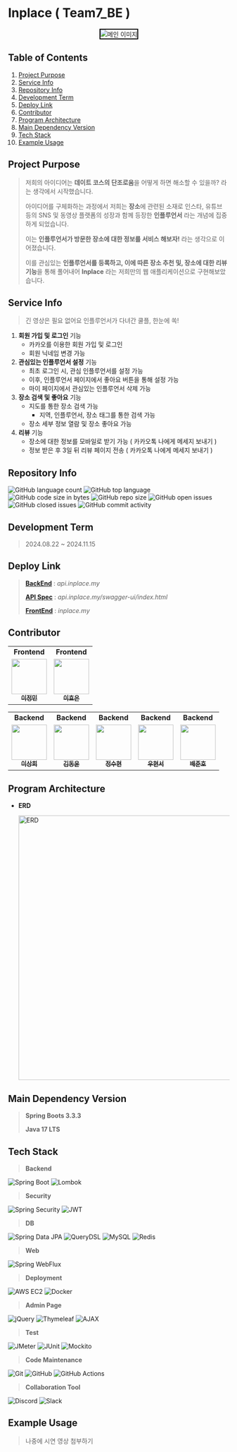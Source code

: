# Inplace ( Team7_BE )

<p align="center">
  <img src="https://i.ibb.co/CVBQHPg/image-2.png" alt="메인 이미지" style="border: 2px solid black;">
</p>

## Table of Contents
1. [Project Purpose](#project-purpose)
2. [Service Info](#service-info)
3. [Repository Info](#repository-info)
4. [Development Term](#development-term)
5. [Deploy Link](#deploy-link)
6. [Contributor](#contributor)
7. [Program Architecture](#program-architecture)
8. [Main Dependency Version](#main-dependency-version)
9. [Tech Stack](#tech-stack)
10. [Example Usage](#example-usage)

## Project Purpose
> 저희의 아이디어는 **데이트 코스의 단조로움**을 어떻게 하면 해소할 수 있을까? 라는 생각에서 시작했습니다.
>
> 아이디어를 구체화하는 과정에서 저희는 **장소**에 관련된 소재로 인스타, 유튜브 등의 SNS 및 동영상 플랫폼의 성장과 함께 등장한 **인플루언서** 라는 개념에 집중하게 되었습니다.
> 
> 이는 **인플루언서가 방문한 장소에 대한 정보를 서비스 해보자!** 라는 생각으로 이어졌습니다.
> 
> 이를 관심있는 **인플루언서를 등록하고, 이에 따른 장소 추천 및, 장소에 대한 리뷰 기능**을 통해 풀어내어 **Inplace** 라는 저희만의 웹 애플리케이션으로 구현해보았습니다.

## Service Info
> 긴 영상은 필요 없어요 인플루언서가 다녀간 쿨플, 한눈에 쏙!
1. **회원 가입 및 로그인** 기능
    - 카카오를 이용한 회원 가입 및 로그인
    - 회원 닉네임 변경 가능
2. **관심있는 인플루언서 설정** 기능
    - 최초 로그인 시, 관심 인플루언서를 설정 가능
    - 이후, 인플루언서 페이지에서 좋아요 버튼을 통해 설정 가능
    - 마이 페이지에서 관심있는 인플루언서 삭제 가능
3. **장소 검색 및 좋아요** 기능
    - 지도를 통한 장소 검색 가능
        - 지역, 인플루언서, 장소 태그를 통한 검색 가능
     - 장소 세부 정보 열람 및 장소 좋아요 가능
4. **리뷰** 기능
    - 장소에 대한 정보를 모바일로 받기 가능 ( 카카오톡 나에게 메세지 보내기 )
    - 정보 받은 후 3일 뒤 리뷰 페이지 전송 ( 카카오톡 나에게 메세지 보내기 )



## Repository Info
![GitHub language count](https://img.shields.io/github/languages/count/kakao-tech-campus-2nd-step3/Team7_BE)
![GitHub top language](https://img.shields.io/github/languages/top/kakao-tech-campus-2nd-step3/Team7_BE)
![GitHub code size in bytes](https://img.shields.io/github/languages/code-size/kakao-tech-campus-2nd-step3/Team7_BE)
![GitHub repo size](https://img.shields.io/github/repo-size/kakao-tech-campus-2nd-step3/Team7_BE)
![GitHub open issues](https://img.shields.io/github/issues/kakao-tech-campus-2nd-step3/Team7_BE)
![GitHub closed issues](https://img.shields.io/github/issues-closed/kakao-tech-campus-2nd-step3/Team7_BE)
![GitHub commit activity](https://img.shields.io/github/commit-activity/w/kakao-tech-campus-2nd-step3/Team7_BE)

## Development Term
> 2024.08.22 ~ 2024.11.15

## Deploy Link
> [**BackEnd**](https://api.inplace.my) : _api.inplace.my_
>
> [**API Spec**](https://api.inplace.my/swagger-ui/index.html) : _api.inplace.my/swagger-ui/index.html_
> 
> [**FrontEnd**](https://inplace.my) : _inplace.my_

## Contributor
<!-- ALL-CONTRIBUTORS-LIST:START - Do not remove or modify this section -->
<table>
  <tr>
    <td align="center">
       <b>Frontend</b><br />
    </td>
    <td align="center">
       <b>Frontend</b><br />
    </td>
  </tr>
  <tr>
    <td align="center">
      <a href="https://github.com/userjmmm"><img src="https://avatars.githubusercontent.com/u/141299582?v=4" width="80px;" alt=""/><br /><sub><b>이정민</b></sub></a>
    </td>
    <td align="center">
      <a href="https://github.com/Hyoeunkh"><img src="https://avatars.githubusercontent.com/u/102338613?v=4" width="80px;" alt=""/><br /><sub><b>이효은</b></sub></a>
    </td>
  </tr>
</table>
<table>
  <tr>
    <td align="center">
      <b>Backend</b><br />
    </td>
    <td align="center">
      <b>Backend</b><br />
    </td>
    <td align="center">
      <b>Backend</b><br />
    </td>
    <td align="center">
      <b>Backend</b><br />
    </td>
    <td align="center">
      <b>Backend</b><br />
    </td>
  </tr>
  <tr>
    <td align="center">
      <a href="https://github.com/sanghee0820"><img src="https://avatars.githubusercontent.com/u/102018082?v=4" width="80px;" alt=""/><br /><sub><b>이상희</b></sub></a>
    </td>
    <td align="center">
      <a href="https://github.com/dong-yxxn"><img src="https://avatars.githubusercontent.com/u/129285999?v=4" width="80px;" alt=""/><br /><sub><b>김동윤</b></sub></a>
    </td>
    <td align="center">
      <a href="https://github.com/suhyeon7497"><img src="https://avatars.githubusercontent.com/u/137245467?v=4" width="80px;" alt=""/><br /><sub><b>정수현</b></sub></a>
    </td>
    <td align="center">
      <a href="https://github.com/wndlthsk"><img src="https://avatars.githubusercontent.com/u/80496766?v=4" width="80px;" alt=""/><br /><sub><b>우현서</b></sub></a>
    </td>
    <td align="center">
      <a href="https://github.com/BaeJunH0"><img src="https://avatars.githubusercontent.com/u/114082026?v=4" width="80px;" alt=""/><br /><sub><b>배준호</b></sub></a>
    </td>
  </tr>
</table>
<!-- ALL-CONTRIBUTORS-LIST:END -->

## Program Architecture
- **ERD**
  
  <img src="https://file.notion.so/f/f/3ef8dbd9-414c-4cf5-813d-32ecb943cc67/125d6695-92d4-438c-8bc8-bee423d36257/image.png?table=block&id=8410a24e-b147-4649-9b77-304c9fd6599a&spaceId=3ef8dbd9-414c-4cf5-813d-32ecb943cc67&expirationTimestamp=1731585600000&signature=nfFPKXrEnsF9lTp65eWkTl9Gjhs_r8Yqf2qG4nAAmTw&downloadName=image.png" alt="ERD" width="600"/>

## Main Dependency Version
> **Spring Boots 3.3.3**
> 
> **Java 17 LTS**

## Tech Stack
> **Backend**
> 
![Spring Boot](https://img.shields.io/badge/Spring%20Boot-6DB33F?style=flat-square&logo=springboot&logoColor=white)
![Lombok](https://img.shields.io/badge/Lombok-DC382D?style=flat-square&logo=lombok&logoColor=white)

> **Security**
> 
![Spring Security](https://img.shields.io/badge/Spring%20Security-6DB33F?style=flat-square&logo=springsecurity&logoColor=white)
![JWT](https://img.shields.io/badge/JWT-000000?style=flat-square&logo=jsonwebtokens&logoColor=white)

> **DB**
> 
![Spring Data JPA](https://img.shields.io/badge/Spring%20Data%20JPA-6DB33F?style=flat-square&logo=spring&logoColor=white)
![QueryDSL](https://img.shields.io/badge/QueryDSL-0055a2?style=flat-square&logo=appveyor&logoColor=white)
![MySQL](https://img.shields.io/badge/MySQL-4479A1?style=flat-square&logo=mysql&logoColor=white)
![Redis](https://img.shields.io/badge/Redis-DC382D?style=flat-square&logo=redis&logoColor=white)

> **Web**
> 
![Spring WebFlux](https://img.shields.io/badge/Spring%20WebFlux-6DB33F?style=flat-square&logo=spring&logoColor=white)

> **Deployment**
> 
![AWS EC2](https://img.shields.io/badge/AWS%20EC2-FF9900?style=flat-square&logo=amazonaws&logoColor=white)
![Docker](https://img.shields.io/badge/Docker-2496ED?style=flat-square&logo=docker&logoColor=white)

> **Admin Page**
> 
![jQuery](https://img.shields.io/badge/jQuery-0769AD?style=flat-square&logo=jquery&logoColor=white)
![Thymeleaf](https://img.shields.io/badge/Thymeleaf-005F0F?style=flat-square&logo=thymeleaf&logoColor=white)
![AJAX](https://img.shields.io/badge/AJAX-005571?style=flat-square&logo=ajax&logoColor=white)

> **Test**
> 
![JMeter](https://img.shields.io/badge/JMeter-D22128?style=flat-square&logo=apachejmeter&logoColor=white)
![JUnit](https://img.shields.io/badge/JUnit-25A162?style=flat-square&logo=junit5&logoColor=white)
![Mockito](https://img.shields.io/badge/Mockito-FFCA28?style=flat-square&logo=mockito&logoColor=white)

> **Code Maintenance**
>
![Git](https://img.shields.io/badge/Git-F05032?style=flat-square&logo=git&logoColor=white)
![GitHub](https://img.shields.io/badge/GitHub-181717?style=flat-square&logo=github&logoColor=white)
![GitHub Actions](https://img.shields.io/badge/GitHub%20Actions-2088FF?style=flat-square&logo=githubactions&logoColor=white)

> **Collaboration Tool**
>
![Discord](https://img.shields.io/badge/Discord-5865F2?style=flat-square&logo=discord&logoColor=white)
![Slack](https://img.shields.io/badge/Slack-4A154B?style=flat-square&logo=slack&logoColor=white)

## Example Usage
> 나중에 시연 영상 첨부하기
